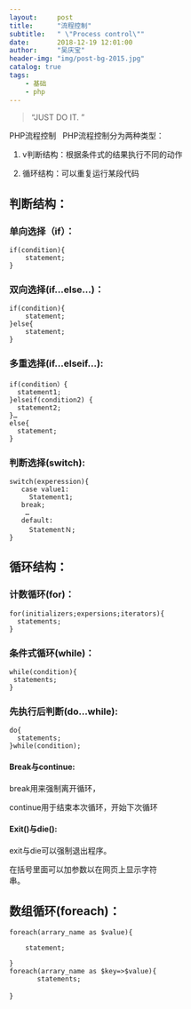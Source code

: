 ```yaml
---
layout:     post
title:      "流程控制"
subtitle:   " \"Process control\""
date:       2018-12-19 12:01:00
author:     "吴庆宝"
header-img: "img/post-bg-2015.jpg"
catalog: true
tags:
    - 基础
    - php
---
```


> “JUST DO IT. ”

PHP流程控制
 
PHP流程控制分为两种类型：

1. v判断结构：根据条件式的结果执行不同的动作

2. 循环结构：可以重复运行某段代码

## 判断结构：

### 单向选择（if）：
```
if(condition){
	statement;
}
```

### 双向选择(if…else…)：
```
if(condition){
    statement;
}else{
	statement;
}
```

### 多重选择(if…elseif…):
```
if(condition）{
  statement1;
}elseif(condition2) {
  statement2;
}…
else{
  statement;
}
```

### 判断选择(switch):
```
switch(experession){
   case value1:
     Statement1;
   break;
    …
   default:
     StatementＮ;
} 
```

## 循环结构：

### 计数循环(for)：
```
for(initializers;expersions;iterators){
  statements;
}
```

### 条件式循环(while)：
```
while(condition){
 statements;
}
```

### 先执行后判断(do…while):
```
do{
  statements;
}while(condition);
```

#### Break与continue:

break用来强制离开循环，

continue用于结束本次循环，开始下次循环

#### Exit()与die():

exit与die可以强制退出程序。

在括号里面可以加参数以在网页上显示字符串。                                                        

## 数组循环(foreach)：
```
foreach(arrary_name as $value){

    statement;

}
foreach(arrary_name as $key=>$value){
       statements;

}　　
```